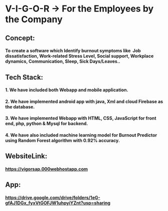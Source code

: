 # V-I-G-O-R -> For the Employees by the Company
## Concept: 
#### To create a software which Identify burnout symptoms like  Job dissatisfaction, Work-related Stress Level, Social support, Workplace dynamics, Communication, Sleep, Sick Days/Leaves..
## Tech Stack: 
#### 1. We have included both Webapp and mobile application. 
#### 2. We have implemented android app with java, Xml and cloud Firebase as the database. 
#### 3. We have implemented Webapp with HTML, CSS, JavaScript for front end, php, python & Mysql for backend.
#### 4. We have also included machine learning model for Burnout Predictor using Random Forest algorithm with 0.92% accuracy.

## WebsiteLink: 
#### https://vigorsap.000webhostapp.com

## App: 
####  https://drive.google.com/drive/folders/1eG-gfAJ1DGx_fyxVtGOFJW1uhpyiYZnt?usp=sharing

